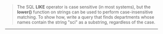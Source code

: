 > The SQL **LIKE** operator is case sensitive (in most systems), but the **lower()** function
> on strings can be used to perform case-insensitive matching. To show how, write a query 
> that finds departments whose names contain the string "sci" as a substring, regardless
> of the case.

--------------------------------
<!-- 
```sql 
SELECT dept_name
FROM department
WHERE LOWER(dept_name) LIKE '%sci%'
``` -->
